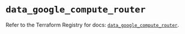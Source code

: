 # `data_google_compute_router`

Refer to the Terraform Registry for docs: [`data_google_compute_router`](https://registry.terraform.io/providers/hashicorp/google/5.33.0/docs/data-sources/compute_router).
